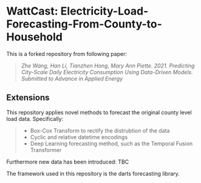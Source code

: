 # WattCast: Electricity-Load-Forecasting-From-County-to-Household

This is a forked repository from following paper:

> *Zhe Wang, Han Li, Tianzhen Hong, Mary Ann Piette. 2021. Predicting City-Scale Daily Electricity Consumption Using Data-Driven Models. Submitted to Advance in Applied Energy*

<!--
[[slides]](docs/slides.pdf)[[paper]](https://dl.acm.org/doi/10.1145/3408308.3427980)
-->

## Extensions


This repository applies novel methods to forecast the original county level load data. Specifically:

> * Box-Cox Transform to rectify the distrubtion of the data
> * Cyclic and relative datetime encodings 
> * Deep Learning forecasting method, such as the Temporal Fusion Transformer

Furthermore new data has been introduced: TBC


The framework used in this repository is the darts forecasting library.
